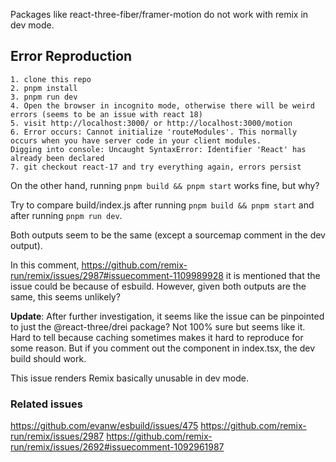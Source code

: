 Packages like react-three-fiber/framer-motion do not work with remix in dev mode.

## Error Reproduction

```
1. clone this repo
2. pnpm install
3. pnpm run dev
4. Open the browser in incognito mode, otherwise there will be weird errors (seems to be an issue with react 18)
5. visit http://localhost:3000/ or http://localhost:3000/motion
6. Error occurs: Cannot initialize 'routeModules'. This normally occurs when you have server code in your client modules. 
Digging into console: Uncaught SyntaxError: Identifier 'React' has already been declared
7. git checkout react-17 and try everything again, errors persist
```


On the other hand, running `pnpm build && pnpm start` works fine, but why?

Try to compare build/index.js after running `pnpm build && pnpm start` and after running `pnpm run dev`.

Both outputs seem to be the same (except a sourcemap comment in the dev output).

In this comment, https://github.com/remix-run/remix/issues/2987#issuecomment-1109989928 it is mentioned that the issue could be because of esbuild.
However, given both outputs are the same, this seems unlikely?

**Update**:
After further investigation, it seems like the issue can be pinpointed to just the @react-three/drei package? Not 100% sure but seems like it. Hard to tell because caching sometimes makes it hard to reproduce for some reason. But if you comment out the <Box> component in index.tsx, the dev build should work.

This issue renders Remix basically unusable in dev mode.

### Related issues
https://github.com/evanw/esbuild/issues/475
https://github.com/remix-run/remix/issues/2987
https://github.com/remix-run/remix/issues/2692#issuecomment-1092961987